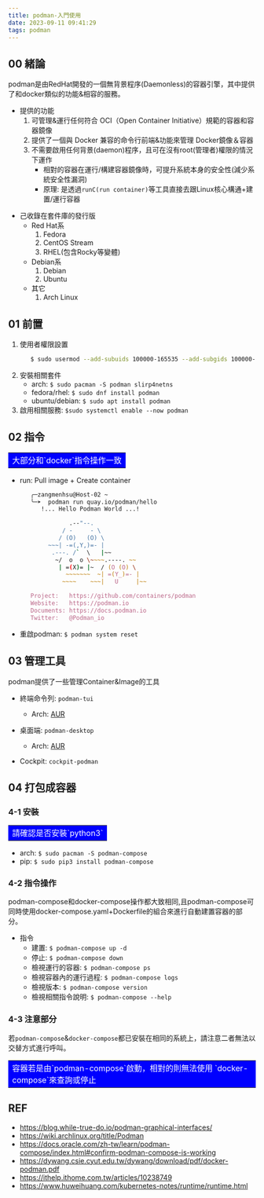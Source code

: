 ```yaml
---
title: podman-入門使用
date: 2023-09-11 09:41:29
tags: podman
---
```


## 00 緒論
podman是由RedHat開發的一個無背景程序(Daemonless)的容器引擎，其中提供了和docker類似的功能&相容的服務。

- 提供的功能
  1. 可管理&運行任何符合 OCI（Open Container Initiative）規範的容器和容器鏡像
  2. 提供了一個與 Docker 兼容的命令行前端&功能來管理 Docker鏡像＆容器
  3. 不需要啟用任何背景(daemon)程序，且可在沒有root(管理者)權限的情況下運作
     * 相對的容器在運行/構建容器鏡像時，可提升系統本身的安全性(減少系統安全性漏洞)
     * 原理: 是透過`runC(run container)`等工具直接去跟Linux核心構通+建置/運行容器

<!--more-->

- 己收錄在套件庫的發行版
  * Red Hat系
    1. Fedora
    2. CentOS Stream
    3. RHEL(包含Rocky等變體)
  * Debian系
    1. Debian
    2. Ubuntu
  * 其它
    1. Arch Linux 

## 01 前置
1. 使用者權限設置
   ```zsh
      $ sudo usermod --add-subuids 100000-165535 --add-subgids 100000-165535 [username]
   ```
2. 安裝相關套件
   * arch: `$ sudo pacman -S podman slirp4netns`
   * fedora/rhel: `$ sudo dnf install podman`
   * ubuntu/debian: `$ sudo apt install podman`
3. 啟用相關服務: `$sudo systemctl enable --now podman`

## 02 指令

<table><tr><td bgcolor=0000FF>
  <font color="white">大部分和`docker`指令操作一致</font>
</td></tr></table>

- run: Pull image + Create container
  ```zsh
     ╭─zangmenhsu@Host-02 ~  
     ╰─➤  podman run quay.io/podman/hello         
        !... Hello Podman World ...!

                .--"--.           
              / -     - \         
             / (O)   (O) \        
          ~~~| -=(,Y,)=- |         
           .---. /`  \   |~~      
            ~/  o  o \~~~~.----. ~~   
             | =(X)= |~  / (O (O) \   
               ~~~~~~~  ~| =(Y_)=- |   
              ~~~~    ~~~|   U     |~~ 

     Project:   https://github.com/containers/podman
     Website:   https://podman.io
     Documents: https://docs.podman.io
     Twitter:   @Podman_io
  ```
- 重啟podman: `$ podman system reset`

## 03 管理工具

podman提供了一些管理Container&Image的工具

- 終端命令列: `podman-tui`
  * Arch: [AUR](https://aur.archlinux.org/packages/podman-tui)

- 桌面端: `podman-desktop`
  * Arch: [AUR](https://aur.archlinux.org/packages/podman-desktop)

- Cockpit: `cockpit-podman`

## 04 打包成容器
### 4-1 安裝
<table><tr><td bgcolor=0000FF>
   <font color=white> 請確認是否安裝`python3` </font>
</td></tr></table>

- arch: `$ sudo pacman -S podman-compose` 
- pip: `$ sudo pip3 install podman-compose`

### 4-2 指令操作
podman-compose和docker-compose操作都大致相同,且podman-compose可同時使用docker-compose.yaml+Dockerfile的組合來進行自動建置容器的部分。

- 指令
  * 建置: `$ podman-compose up -d`
  * 停止: `$ podman-compose down`
  * 檢視運行的容器: `$ podman-compose ps`
  * 檢視容器內的運行過程: `$ podman-compose logs`
  * 檢視版本: `$ podman-compose version`
  * 檢視相關指令說明: `$ podman-compose --help`

### 4-3 注意部分
若`podman-compose`&`docker-compose`都已安裝在相同的系統上，請注意二者無法以交替方式進行呼叫。
  <table><tr><td bgcolor=0000FF>
   <font color=white> 容器若是由`podman-compose`啟動，相對的則無法使用 `docker-compose`來查詢或停止</font>
  </td></tr></table>
  

## REF
- https://blog.while-true-do.io/podman-graphical-interfaces/
- https://wiki.archlinux.org/title/Podman
- https://docs.oracle.com/zh-tw/learn/podman-compose/index.html#confirm-podman-compose-is-working
- https://dywang.csie.cyut.edu.tw/dywang/download/pdf/docker-podman.pdf
- https://ithelp.ithome.com.tw/articles/10238749
- https://www.huweihuang.com/kubernetes-notes/runtime/runtime.html
